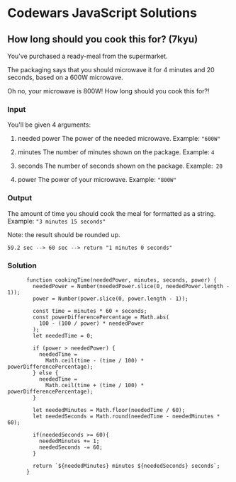 # Codewars JavaScript Solutions

## How long should you cook this for? (7kyu)

You've purchased a ready-meal from the supermarket.

The packaging says that you should microwave it for 4 minutes and 20 seconds, based on a 600W microwave.

Oh no, your microwave is 800W! How long should you cook this for?!

### Input

You'll be given 4 arguments:

1. needed power
   The power of the needed microwave.
   Example: `"600W"`

2. minutes
   The number of minutes shown on the package.
   Example: `4`

3. seconds
   The number of seconds shown on the package.
   Example:` 20`

4. power
   The power of your microwave.
   Example: `"800W"`

### Output

The amount of time you should cook the meal for formatted as a string.
Example: `"3 minutes 15 seconds"`

Note: the result should be rounded up.

`59.2 sec --> 60 sec --> return "1 minutes 0 seconds"`

### Solution

```
      function cookingTime(neededPower, minutes, seconds, power) {
        neededPower = Number(neededPower.slice(0, neededPower.length - 1));
        power = Number(power.slice(0, power.length - 1));

        const time = minutes * 60 + seconds;
        const powerDifferencePercentage = Math.abs(
          100 - (100 / power) * neededPower
        );
        let neededTime = 0;

        if (power > neededPower) {
          neededTime =
            Math.ceil(time - (time / 100) * powerDifferencePercentage);
        } else {
          neededTime =
            Math.ceil(time + (time / 100) * powerDifferencePercentage);
        }

        let neededMinutes = Math.floor(neededTime / 60);
        let neededSeconds = Math.round(neededTime - neededMinutes * 60);

        if(neededSeconds >= 60){
          neededMinutes += 1;
          neededSeconds -= 60;
        }

        return `${neededMinutes} minutes ${neededSeconds} seconds`;
      }
```
